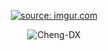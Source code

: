 <p align=center><a href="https://imgtu.com/i/qLPHF1"><img src="https://imgtu.com/i/qLPHF1" title="source: imgur.com"  /></a></p>
<p align=center>

</p>

<div align=center>
   <p align="center"> <img src="https://github-readme-stats.vercel.app/api?username=Cheng-DX&show_icons=true&theme=prussian " alt="Cheng-DX" /> </p>
</div>
